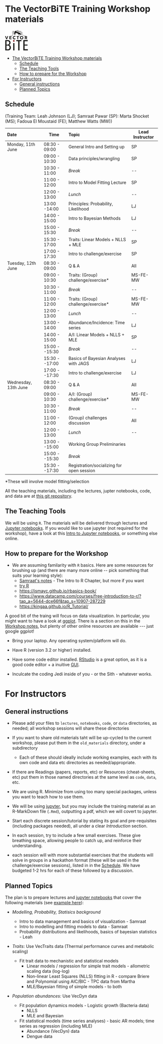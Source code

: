 # The VectorBiTE Training Workshop materials

<img src="notebooks/graphics/VB_logo.jpg" alt="VBiTE Logo" width="75"> 

<!-- TOC -->

- [The VectorBiTE Training Workshop materials](#the-vectorbite-training-workshop-materials)
    - [Schedule](#schedule)
    - [The Teaching Tools](#the-teaching-tools)
    - [How to prepare for the Workshop](#how-to-prepare-for-the-workshop)
- [For Instructors](#for-instructors)
    - [General instructions](#general-instructions)
    - [Planned Topics](#planned-topics)

<!-- /TOC -->

## Schedule

(Training Team: Leah Johnson (LJ); Samraat Pawar (SP): Marta Shocket (MS); Fadoua El Moustaid (FE);  Matthew Watts (MW))

| Date                | Time         | Topic                                 |Lead Instructor
|:------              |------        |:------                                |------
|Monday, 11th June    | 08:30 - 09:00| General Intro and Setting up          | SP 
|                     | 09:00 - 10:30| Data principles/wrangling             | SP
|                     | 10:30 - 11:00| *Break*                               | --
|                     | 11:00 - 12:00| Intro to Model Fitting Lecture        | SP
|                     | 12:00 - 13:00| *Lunch*                               | --
|                     | 13:00 -14:00| Principles: Probability, Likelihood   | LJ
|                     | 14:00 - 15:00| Intro to Bayesian Methods             | LJ
|                     | 15:00 - 15:30| *Break*                               | --
|                     | 15:30 - 17:00| Traits: Linear Models + NLLS + MLE    | SP
|                     | 17:00 - 17:30| Intro to challenge/exercise           | SP
|Tuesday, 12th June   | 08:30 - 09:00| Q & A                                 | All
|                     | 09:00 - 10:30| Traits: (Group) challenge/exercise*   | MS-FE-MW
|                     | 10:30 - 11:00| *Break*                               | --
|                     | 11:00 - 12:00| Traits: (Group) challenge/exercise*   | MS-FE-MW | All
|                     | 12:00 - 13:00| *Lunch*                               | --
|                     | 13:00 - 14:00| Abundance/Incidence: Time series      | LJ
|                     | 14:00 - 15:00| A/I:  Linear Models + NLLS + MLE      | SP
|                     | 15:00 --15:30| *Break*                               | --
|                     | 15:30 --17:00| Basics of Bayesian Analyses with JAGS | LJ
|                     | 17:00 --17:30| Intro to challenge/exercise           | LJ
|Wednesday, 13th June | 08:30 - 09:00| Q & A                                 | All
|                     | 09:00 - 10:30| A/I: (Group) challenge/exercise*      | MS-FE-MW
|                     | 10:30 - 11:00| *Break*                               | --
|                     | 11:00 - 12:00| (Group) challenges discussion     | All
|                     | 12:00 - 13:00| *Lunch*                               | --
|                     | 13:00 --15:00| Working Group Preliminaries           | 
|                     | 15:00 --15:30| *Break*                               | 
|                     | 15:30 --17:30| Registration/socializing for open session  | 

*These will involve model fitting/selection

All the teaching materials, including the lectures, jupter notebooks, code, and data are at [this git repository](https://github.com/vectorbite/VBiTraining).

## The Teaching Tools

We will be using `R`. The materials will be delivered through lectures and [Jupyter notebooks](https://nbviewer.jupyter.org/github/vectorbite/VBiTraining/blob/master/notebooks/Index.ipynb). If you would like to use jupyter (not required for the workshop), have a look at this [Intro to Jupyter notebooks](https://github.com/mhasoba/TheMulQuaBio/blob/master/notebooks/Intro.ipynb), or something else online.

## How to prepare for the Workshop

 * We are assuming familarity with `R` basics. Here are some resources for brushing up (and there are many more online -- pick something that suits your learning style):
     - [Samraat's notes](https://github.com/mhasoba/TheMulQuaBio/blob/master/silbiocomp/SilBioComp.pdf) - The Intro to R Chapter, but more if you want
     - [try R](https://hangouts.google.com/_/elUi/chat-redirect?dest=http%3A%2F%2Ftryr.codeschool.com%2F)
     - https://ismayc.github.io/rbasics-book/
     - https://www.datacamp.com/courses/free-introduction-to-r/?tap_a=5644-dce66f&tap_s=10907-287229
     - https://kingaa.github.io/R_Tutorial/

A good bit of the traing will focus on data visualization. In particular, you might want to have a look at [ggplot](http://ggplot.yhathq.com/). There is a section on this in the [Workshop notes](https://nbviewer.jupyter.org/github/vectorbite/VBiTraining/blob/master/notebooks/Index.ipynb),  but plenty of other online resources are available --- just google ggplot!

  * Bring your laptop. Any operating system/platform will do.
  
  * Have R (version 3.2 or higher) installed.
  
  * Have some code editor installed. [RStudio](https://www.rstudio.com/) is a great option, as it is a good code editor + a inuitive [GUI](https://en.wikipedia.org/wiki/Graphical_user_interface).
  
  * Inculcate the coding Jedi inside of you - or the Sith - whatever works.

# For Instructors

## General instructions

* Please add your files to `lectures`, `notebooks`, `code`, or `data` directories, as needed; all workshop sessions will share these directories  
* If you want to share old materials taht will be up-cycled to the current workshop, please put them in the `old_materials` directory, under a subdirectory
  * Each of these should ideally include working examples, each with its own code and data etc directories as needed/appropriate.
* If there are Readings (papers, reports, etc) or Resources (cheat-sheets, etc) put them in those named directories at the same level as `code`, `data`, etc. 
* We are using R. Minimize from using too many special packages, unless you want to teach how to use them.
* We will be using [jupyter](https://github.com/mhasoba/TheMulQuaBio/blob/master/notebooks/Intro.ipynb), but you may include the training material as an R-MarkDown file (`.Rmd`), outputting a pdf, which we will covert to jupyter.
* Start each discrete session/tutorial by stating its goal and pre-requisites (including packages needed), all under a clear *Introduction* section. 

* In each session, try to include a few small exercises. These give breathing space, allowing people to catch up, and reinforce their understanding.

* each session will with more substantial exercises that the students will solve in groups in a hackathon format (these will be used in the challenge/exercise sessions), listed in  in the [Schedule](https://github.com/vectorbite/VBiTraining/blob/master/README.md).  We have budgeted 1-2 hrs for each of these followed by a discussion.

## Planned Topics

The plan is to prepare lectures and  [jupyter notebooks](https://github.com/mhasoba/TheMulQuaBio/blob/master/notebooks/Intro.ipynb) that cover the following materials (see [example here](https://github.com/mhasoba/TheMulQuaBio/blob/master/notebooks/NLLS.ipynb)):

* *Modelling, Probability, Statisics background*
  - Intro to data management and basics of visualization - Samraat
  - Intro to modelling and fitting models to data - Samraat
  - Probability distributions and likelihoods, basics of bayesian statistics - Leah

* *Traits*: Use VecTraits data (Thermal performance curves and metabolic scaling)
  - Fit trait data to mechanistic and statistical models
    * Linear models / regression for simple trait models - allometric scaling data (log-log)
    * Non-linear Least Squares (NLLS) fitting in R  - compare Briere and Polynomial using AIC/BIC - TPC data from Martha
    * MLE/Bayesian fitting of simple models - to both

* *Population abundances:* Use VecDyn data
   - Fit population dynamics models - Logistic growth (Bacteria data) 
      - NLLS
      - MLE and Bayesian
   - Fit statistical models (time series analyses) - basic AR models; time series as regression (including MLE)
      - Abundance (VecDyn) data
      - Dengue data